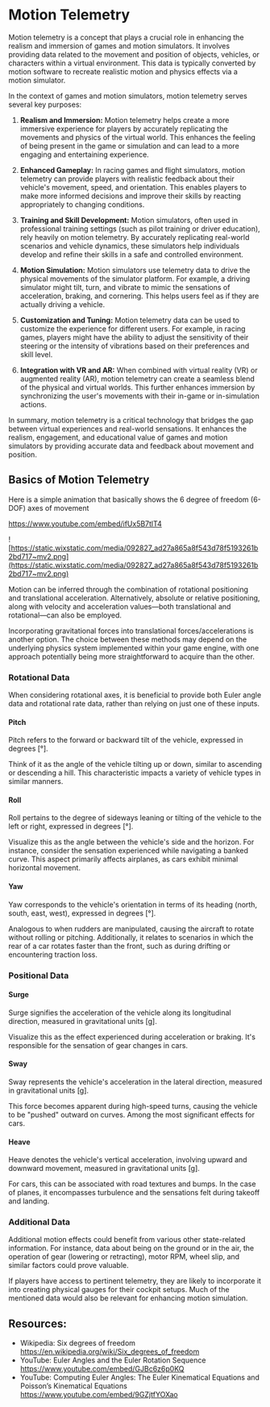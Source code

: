 # Motion Telemetry

Motion telemetry is a concept that plays a crucial role in enhancing the realism and immersion of games and motion simulators. It involves providing data related to the movement and position of objects, vehicles, or characters within a virtual environment. This data is typically converted by motion software to recreate realistic motion and physics effects via a motion simulator.

In the context of games and motion simulators, motion telemetry serves several key purposes:

1. **Realism and Immersion:** Motion telemetry helps create a more immersive experience for players by accurately replicating the movements and physics of the virtual world. This enhances the feeling of being present in the game or simulation and can lead to a more engaging and entertaining experience.
    
2. **Enhanced Gameplay:** In racing games and flight simulators, motion telemetry can provide players with realistic feedback about their vehicle's movement, speed, and orientation. This enables players to make more informed decisions and improve their skills by reacting appropriately to changing conditions.
    
3. **Training and Skill Development:** Motion simulators, often used in professional training settings (such as pilot training or driver education), rely heavily on motion telemetry. By accurately replicating real-world scenarios and vehicle dynamics, these simulators help individuals develop and refine their skills in a safe and controlled environment.
    
4. **Motion Simulation:** Motion simulators use telemetry data to drive the physical movements of the simulator platform. For example, a driving simulator might tilt, turn, and vibrate to mimic the sensations of acceleration, braking, and cornering. This helps users feel as if they are actually driving a vehicle.
    
5. **Customization and Tuning:** Motion telemetry data can be used to customize the experience for different users. For example, in racing games, players might have the ability to adjust the sensitivity of their steering or the intensity of vibrations based on their preferences and skill level.
    
6. **Integration with VR and AR:** When combined with virtual reality (VR) or augmented reality (AR), motion telemetry can create a seamless blend of the physical and virtual worlds. This further enhances immersion by synchronizing the user's movements with their in-game or in-simulation actions.
    

In summary, motion telemetry is a critical technology that bridges the gap between virtual experiences and real-world sensations. It enhances the realism, engagement, and educational value of games and motion simulators by providing accurate data and feedback about movement and position.


## Basics of Motion Telemetry

Here is a simple animation that basically shows the 6 degree of freedom (6-DOF) axes of movement

https://www.youtube.com/embed/ifUx5B7tlT4

![https://static.wixstatic.com/media/092827_ad27a865a8f543d78f5193261b2bd717~mv2.png](https://static.wixstatic.com/media/092827_ad27a865a8f543d78f5193261b2bd717~mv2.png)

Motion can be inferred through the combination of rotational positioning and translational acceleration. Alternatively, absolute or relative positioning, along with velocity and acceleration values—both translational and rotational—can also be employed.

Incorporating gravitational forces into translational forces/accelerations is another option. The choice between these methods may depend on the underlying physics system implemented within your game engine, with one approach potentially being more straightforward to acquire than the other.

### Rotational Data

When considering rotational axes, it is beneficial to provide both Euler angle data and rotational rate data, rather than relying on just one of these inputs.

#### Pitch

Pitch refers to the forward or backward tilt of the vehicle, expressed in degrees [°].

Think of it as the angle of the vehicle tilting up or down, similar to ascending or descending a hill. This characteristic impacts a variety of vehicle types in similar manners.


#### Roll

Roll pertains to the degree of sideways leaning or tilting of the vehicle to the left or right, expressed in degrees [°].

Visualize this as the angle between the vehicle's side and the horizon. For instance, consider the sensation experienced while navigating a banked curve. This aspect primarily affects airplanes, as cars exhibit minimal horizontal movement.


#### Yaw

Yaw corresponds to the vehicle's orientation in terms of its heading (north, south, east, west), expressed in degrees [°].

Analogous to when rudders are manipulated, causing the aircraft to rotate without rolling or pitching. Additionally, it relates to scenarios in which the rear of a car rotates faster than the front, such as during drifting or encountering traction loss.


### Positional Data

#### Surge

Surge signifies the acceleration of the vehicle along its longitudinal direction, measured in gravitational units [g].

Visualize this as the effect experienced during acceleration or braking. It's responsible for the sensation of gear changes in cars.

#### Sway

Sway represents the vehicle's acceleration in the lateral direction, measured in gravitational units [g].

This force becomes apparent during high-speed turns, causing the vehicle to be "pushed" outward on curves. Among the most significant effects for cars.

#### Heave

Heave denotes the vehicle's vertical acceleration, involving upward and downward movement, measured in gravitational units [g].

For cars, this can be associated with road textures and bumps. In the case of planes, it encompasses turbulence and the sensations felt during takeoff and landing.

### Additional Data

Additional motion effects could benefit from various other state-related information. For instance, data about being on the ground or in the air, the operation of gear (lowering or retracting), motor RPM, wheel slip, and similar factors could prove valuable.

If players have access to pertinent telemetry, they are likely to incorporate it into creating physical gauges for their cockpit setups. Much of the mentioned data would also be relevant for enhancing motion simulation.

## Resources:

* Wikipedia: Six degrees of freedom https://en.wikipedia.org/wiki/Six_degrees_of_freedom
* YouTube: Euler Angles and the Euler Rotation Sequence https://www.youtube.com/embed/GJBc6z6p0KQ
* YouTube: Computing Euler Angles: The Euler Kinematical Equations and Poisson’s Kinematical Equations https://www.youtube.com/embed/9GZjtfYOXao

